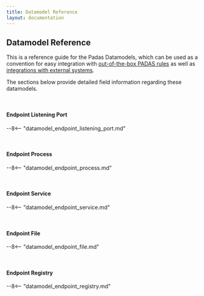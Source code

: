 ```yaml
---
title: Datamodel Reference
layout: documentation
---
```

## Datamodel Reference
This is a reference guide for the Padas Datamodels, which can be used as a convention for easy integration with [out-of-the-box PADAS rules](/assets/config/padasRules.json) as well as [integrations with external systems](/docs/admin-guide.html#integrate-to-external-systems).

The sections below provide detailed field information regarding these datamodels.

<br>

#### Endpoint Listening Port

--8<-- "datamodel_endpoint_listening_port.md"

<br>

#### Endpoint Process

--8<-- "datamodel_endpoint_process.md"

<br>

#### Endpoint Service

--8<-- "datamodel_endpoint_service.md"

<br>

#### Endpoint File

--8<-- "datamodel_endpoint_file.md"

<br>

#### Endpoint Registry

--8<-- "datamodel_endpoint_registry.md"

<br>


